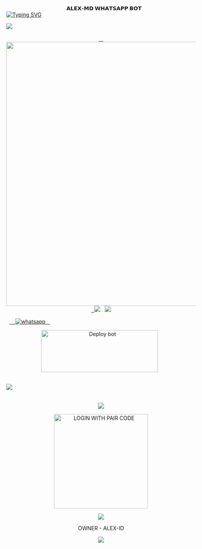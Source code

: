 <div align="center">
    <b>𝗔𝗟𝗘𝗫-𝗠𝗗  𝗪𝗛𝗔𝗧𝗦𝗔𝗣𝗣 𝗕𝗢𝗧</b> 


<div align="left">
<a href="https://git.io/typing-svg"><img src="https://readme-typing-svg.demolab.com?font=Rubik+Dirt&size=65&pause=1000&color=F72C3F&background=FF20A500&center=true&vCenter=true&width=1000&height=150&lines=ALEX-MD;CREATED+BY+ALEX-ID;DARK+HACK+TEAME+LEDER" alt="Typing SVG" /></a>   
</p> 

<img src="https://user-images.githubusercontent.com/73097560/115834477-dbab4500-a447-11eb-908a-139a6edaec5c.gif">
   <p align="center">
<a href="https://github.com/ALEX-MD">
    <img src="https://telegra.ph/file/d7e4a702a1b70a78c29ba.jpg" width="700px">
  </a>
<img src="https://user-images.githubusercontent.com/73097560/115834477-dbab4500-a447-11eb-908a-139a6edaec5c.gif">
 
<img src="https://user-images.githubusercontent.com/73097560/115834477-dbab4500-a447-11eb-908a-139a6edaec5c.gif">

<p align="center">

  <a aria-label="WhatsApp Supported Channel" href="https://whatsapp.com/channel/0029VagEOTtHwXbDdrr7Eq3k" target="_blank">
    <img alt="whatsapp" src="https://img.shields.io/badge/Join Channel-25D366?style=for-the-badge&logo=whatsapp&logoColor=white" />
  </a>
  <p align="center">
<a href="https://github.com/Arajuna/ALEX-MD/fork" target="blank"><img align="center" src="https://i.imgur.com/cxaSEWe.png" alt="Deploy bot" height="112" width="310" /></a>
  <div>
<br>
<img src="https://user-images.githubusercontent.com/73097560/115834477-dbab4500-a447-11eb-908a-139a6edaec5c.gif">
      
<div align="center">
   
<div>
<img src="https://user-images.githubusercontent.com/73097560/115834477-dbab4500-a447-11eb-908a-139a6edaec5c.gif">

<a href="https://master-v1-session-c6a0e3471a79.herokuapp.com/"><img src="https://img.shields.io/badge/LOGIN%20WITH-PAIR%20CODE-black" alt="LOGIN WITH PAIR CODE" width="250"></a>

<img src="https://user-images.githubusercontent.com/73097560/115834477-dbab4500-a447-11eb-908a-139a6edaec5c.gif">

OWNER - ALEX-ID

<img src="https://user-images.githubusercontent.com/73097560/115834477-dbab4500-a447-11eb-908a-139a6edaec5c.gif">
